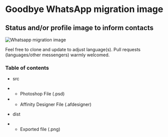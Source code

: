 # Goodbye WhatsApp migration image

## Status and/or profile image to inform contacts

![Whatsapp migration image](https://i.imgur.com/chZxGbj.png)

Feel free to clone and update to adjust language(s).
Pull requests (languages/other messengers) warmly welcomed.

### Table of contents

- src
- - Photoshop File (.psd)
- - Affinity Designer File (.afdesigner)

- dist
- - Exported file (.png) 
